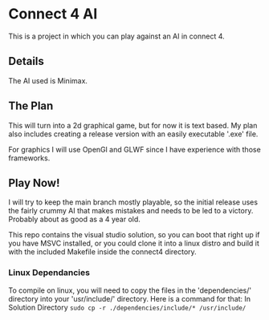 # Connect 4 AI
This is a project in which you can play against an AI in connect 4.

## Details
The AI used is Minimax. 

## The Plan
This will turn into a 2d graphical game, but for now it is text based. My plan also includes creating a release version with an easily executable '.exe' file.

For graphics I will use OpenGl and GLWF since I have experience with those frameworks.

## Play Now!
I will try to keep the main branch mostly playable, so the initial release uses the fairly crummy AI that makes mistakes and needs to be led to a victory. Probably about as good as a 4 year old.

This repo contains the visual studio solution, so you can boot that right up if you have MSVC installed, or you could clone it into a linux distro and build it with the included Makefile inside the connect4 directory.

### Linux Dependancies
To compile on linux, you will need to copy the files in the 'dependencies/' directory into your 'usr/include/' directory. Here is a command for that:
In Solution Directory  ```sudo cp -r ./dependencies/include/* /usr/include/```
